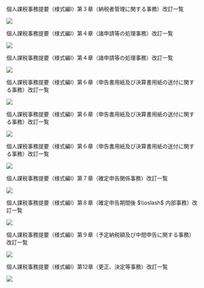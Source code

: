 個人課税事務提要（様式編Ⅰ）第３章（納税者管理に関する事務）改訂一覧

![](https://www.nta.go.jp/tmp/f51d7ccc-eef0-4e95-9433-bc2931f71723/images/8b9a2ba7bb43423c3e0070c799c460bc3636c428fbd440bd1ce682eecf1784ab.jpg)

個人課税事務提要（様式編Ⅰ）第４章（諸申請等の処理事務）改訂一覧

![](https://www.nta.go.jp/tmp/f51d7ccc-eef0-4e95-9433-bc2931f71723/images/890e79b563978b27b830a468d6664122684be0bb144af57fb1fff537bc820b8f.jpg)

個人課税事務提要（様式編Ⅰ）第４章（諸申請等の処理事務）改訂一覧

![](https://www.nta.go.jp/tmp/f51d7ccc-eef0-4e95-9433-bc2931f71723/images/54a607d081f7bb2ea383b3812b45cbf14c3fb49ecc6046e22d532d8d041e02a4.jpg)

個人課税事務提要（様式編Ⅰ）第６章（申告書用紙及び決算書用紙の送付に関する事務）改訂一覧

![](https://www.nta.go.jp/tmp/f51d7ccc-eef0-4e95-9433-bc2931f71723/images/5759f93066531159766e6a15c617593b6265dd2e4cf91dbff05a1e704af89761.jpg)

個人課税事務提要（様式編Ⅰ）第６章（申告書用紙及び決算書用紙の送付に関する事務）改訂一覧

![](https://www.nta.go.jp/tmp/f51d7ccc-eef0-4e95-9433-bc2931f71723/images/b604d940efc02200f72bfd59a06dded716905af202ade920e6bad5417b515b85.jpg)

個人課税事務提要（様式編Ⅰ）第６章（申告書用紙及び決算書用紙の送付に関する事務）改訂一覧

![](https://www.nta.go.jp/tmp/f51d7ccc-eef0-4e95-9433-bc2931f71723/images/7370b7c236f7ae1699e0f1121d7c3757b695cd504447a9dc2084aaa2e9d9d2bf.jpg)

個人課税事務提要（様式編Ⅰ）第７章（確定申告関係事務）改訂一覧

![](https://www.nta.go.jp/tmp/f51d7ccc-eef0-4e95-9433-bc2931f71723/images/973d9a23830cc1ed308e04786825b5374e7d0069345f7b29fcd73579ca2131bd.jpg)

個人課税事務提要（様式編Ⅰ）第８章（確定申告期間後 $\\oslash$ 内部事務）改訂一覧

![](https://www.nta.go.jp/tmp/f51d7ccc-eef0-4e95-9433-bc2931f71723/images/34117e913d815ed4437389595380ad388ed6f8aa1f9fbb4f3bd6526ebcad44b0.jpg)

個人課税事務提要（様式編Ⅰ）第９章（予定納税額及び中間申告に関する事務）改訂一覧

![](https://www.nta.go.jp/tmp/f51d7ccc-eef0-4e95-9433-bc2931f71723/images/516fcd770d852721c69f0050e3e3c454d1f0cb0f80a43ba1a36c9f586fc037a9.jpg)

個人課税事務提要（様式編Ⅰ）第12章（更正、決定等事務）改訂一覧

![](https://www.nta.go.jp/tmp/f51d7ccc-eef0-4e95-9433-bc2931f71723/images/1b7b889348c54abfed34bc7a9dbb4466fc98e1dca7d1ce85e519f5bb09bf4cba.jpg)
